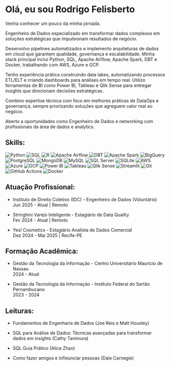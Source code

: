 # Olá, eu sou Rodrigo Felisberto

Venha conhecer um pouco da minha jornada.

Engenheiro de Dados especializado em transformar dados complexos em soluções estratégicas que impulsionam resultados de negócio.

Desenvolvo pipelines automatizados e implemento arquiteturas de dados em cloud que garantem qualidade, governança e escalabilidade. Minha stack principal inclui Python, SQL, Apache Airflow, Apache Spark, DBT e Docker, trabalhando com AWS, Azure e GCP.

Tenho experiência prática construindo data lakes, automatizando processos ETL/ELT e criando dashboards para análises em tempo real. Utilizo ferramentas de BI como Power BI, Tableau e Qlik Sense para entregar insights que direcionam decisões estratégicas.

Combino expertise técnica com foco em melhores práticas de DataOps e governança, sempre priorizando soluções que agreguem valor real ao negócio.

Aberto a oportunidades como Engenheiro de Dados e networking com profissionais da área de dados e 
analytics.

## Skills:

![Python](https://img.shields.io/badge/Python-3776AB?style=for-the-badge&logo=python&logoColor=white)
![SQL](https://img.shields.io/badge/SQL-4479A1?style=for-the-badge&logoColor=white)
![R](https://img.shields.io/badge/R-276DC3?style=for-the-badge&logo=r&logoColor=white)
![Apache Airflow](https://img.shields.io/badge/Apache%20Airflow-017CEE?style=for-the-badge&logo=apache-airflow&logoColor=white)
![DBT](https://img.shields.io/badge/DBT-FF6B35?style=for-the-badge&logo=dbt&logoColor=white)
![Apache Spark](https://img.shields.io/badge/Apache%20Spark-E25A1C?style=for-the-badge&logo=apache-spark&logoColor=white)
![BigQuery](https://img.shields.io/badge/BigQuery-4285F4?style=for-the-badge&logo=google-cloud&logoColor=white)
![PostgreSQL](https://img.shields.io/badge/PostgreSQL-336791?style=for-the-badge&logo=postgresql&logoColor=white)
![MongoDB](https://img.shields.io/badge/MongoDB-47A248?style=for-the-badge&logo=mongodb&logoColor=white)
![MySQL](https://img.shields.io/badge/MySQL-4479A1?style=for-the-badge&logo=mysql&logoColor=white)
![SQL Server](https://img.shields.io/badge/SQL%20Server-CC2927?style=for-the-badge&logo=microsoft-sql-server&logoColor=white)
![SQLite](https://img.shields.io/badge/SQLite-003B57?style=for-the-badge&logo=sqlite&logoColor=white)
![AWS](https://img.shields.io/badge/AWS-232F3E?style=for-the-badge&logo=amazon-aws&logoColor=white)
![Azure](https://img.shields.io/badge/Azure-0078D4?style=for-the-badge&logo=microsoft-azure&logoColor=white)
![GCP](https://img.shields.io/badge/GCP-4285F4?style=for-the-badge&logo=google-cloud&logoColor=white)
![Power BI](https://img.shields.io/badge/Power%20BI-F2C811?style=for-the-badge&logo=power-bi&logoColor=black)
![Tableau](https://img.shields.io/badge/Tableau-E97627?style=for-the-badge&logo=tableau&logoColor=white)
![Qlik Sense](https://img.shields.io/badge/Qlik%20Sense-009848?style=for-the-badge&logoColor=white)
![Streamlit](https://img.shields.io/badge/Streamlit-FF4B4B?style=for-the-badge&logo=streamlit&logoColor=white)
![Git](https://img.shields.io/badge/Git-F05032?style=for-the-badge&logo=git&logoColor=white)
![GitHub Actions](https://img.shields.io/badge/GitHub%20Actions-2088FF?style=for-the-badge&logo=github-actions&logoColor=white)
![Docker](https://img.shields.io/badge/Docker-2496ED?style=for-the-badge&logo=docker&logoColor=white)

## Atuação Profissional:

* Instituto de Direito Coletivo (IDC) - Engenheiro de Dados (Voluntário)  
Jun 2025 - Atual | Remoto

* Stringhini Varejo Inteligente - Estagiário de Data Quality  
Fev 2024 - Atual | Remoto

* Yes! Cosmetics - Estagiário Analista de Dados Comercial  
Dez 2024 - Mai 2025 | Recife-PE

## Formação Acadêmica:

* Gestão da Tecnologia da Informação - Centro Universitário Maurício de Nassau  
2024 - Atual

* Gestão da Tecnologia da Informação - Instituto Federal do Sertão Pernambucano  
2023 - 2024

## Leituras:

* Fundamentos de Engenharia de Dados (Joe Reis e Matt Housley)
  
* SQL para Análise de Dados: Técnicas avançadas para transformar dados em insights (Cathy Tanimura)
  
* SQL Guia Prático (Alice Zhao)
  
* Como fazer amigos e infleunciar pessoas (Dale Carnegie)
